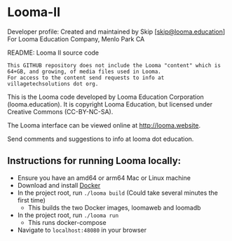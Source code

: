 # Looma-II
Developer profile:
    Created and maintained by Skip [skip@looma.education]
    For Looma Education Company, Menlo Park CA

README:
Looma II source code

    This GITHUB repository does not include the Looma "content" which is 64+GB, and growing, of media files used in Looma.
    For access to the content send requests to info at villagetechsolutions dot org.

This is the Looma code developed by Looma Education Corporation (looma.education).
It is copyright Looma Education, but licensed under Creative Commons (CC-BY-NC-SA).

The Looma interface can be viewed online at http://looma.website.

Send comments and suggestions to info at looma dot education.

## Instructions for running Looma locally:

* Ensure you have an amd64 or arm64 Mac or Linux machine
* Download and install [Docker](https://www.docker.com/products/docker-desktop/)
* In the project root, run `./looma build` (Could take several minutes the first time)
    * This builds the two Docker images, loomaweb and loomadb
* In the project root, run `./looma run`
    * This runs docker-compose
* Navigate to `localhost:48080` in your browser

